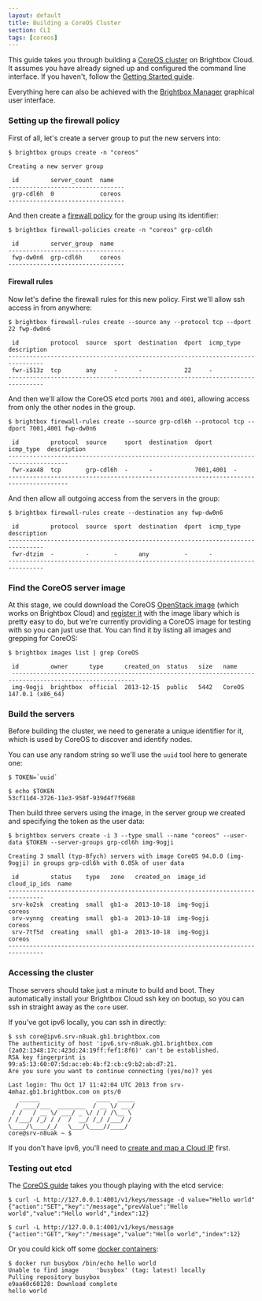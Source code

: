 ```yaml
---
layout: default
title: Building a CoreOS Cluster
section: CLI
tags: [coreos]
---
```


This guide takes you through building a [CoreOS cluster](http://coreos.com/) on Brightbox Cloud. It assumes you have already signed up and configured the command line interface. If you haven't, follow the
[Getting Started guide](/docs/guides/cli/getting-started/).

Everything here can also be achieved with the [Brightbox Manager](/docs/guides/manager/) graphical user interface.

### Setting up the firewall policy

First of all, let's create a server group to put the new servers into:

    $ brightbox groups create -n "coreos"
    
    Creating a new server group
    
     id         server_count  name  
    ---------------------------------
     grp-cdl6h  0             coreos
    ---------------------------------

And then create a [firewall policy](/docs/guides/cli/firewall/) for the group using its identifier:

    $ brightbox firewall-policies create -n "coreos" grp-cdl6h
    
     id         server_group  name  
    ---------------------------------
     fwp-dw0n6  grp-cdl6h     coreos
    ---------------------------------

#### Firewall rules

Now let's define the firewall rules for this new policy. First we'll allow ssh access in from anywhere:

    $ brightbox firewall-rules create --source any --protocol tcp --dport 22 fwp-dw0n6
    
     id         protocol  source  sport  destination  dport  icmp_type  description
    --------------------------------------------------------------------------------
     fwr-i513z  tcp       any     -      -            22     -                     
    -------------------------------------------------------------------------------- 

And then we'll allow the CoreOS etcd ports `7001` and `4001`, allowing access from only the other nodes in the group.

    $ brightbox firewall-rules create --source grp-cdl6h --protocol tcp --dport 7001,4001 fwp-dw0n6
    
     id         protocol  source     sport  destination  dport      icmp_type  description
    ---------------------------------------------------------------------------------------
     fwr-xax48  tcp       grp-cdl6h  -      -            7001,4001  -                     
    --------------------------------------------------------------------------------------- 

And then allow all outgoing access from the servers in the group:

    $ brightbox firewall-rules create --destination any fwp-dw0n6
    
     id         protocol  source  sport  destination  dport  icmp_type  description
    --------------------------------------------------------------------------------
     fwr-dtzim  -         -       -      any          -      -                     
    -------------------------------------------------------------------------------- 

### Find the CoreOS server image

At this stage, we could download the CoreOS [OpenStack image](http://storage.core-os.net/coreos/amd64-generic/) (which works on Brightbox Cloud) and [register it](/docs/guides/cli/image-library/) with the image libary which is pretty easy to do, but we're currently providing a CoreOS image for testing with so you can just use that. You can find it by listing all images and grepping for CoreOS:

    $ brightbox images list | grep CoreOS
    
     id         owner      type      created_on  status   size   name
	 ---------------------------------------------------------------------------------------------------------
     img-9ogji  brightbox  official  2013-12-15  public   5442   CoreOS 147.0.1 (x86_64)

### Build the servers

Before building the cluster, we need to generate a unique identifier for it, which is used by CoreOS to discover and identify nodes.

You can use any random string so we'll use the `uuid` tool here to generate one:

    $ TOKEN=`uuid`
    
    $ echo $TOKEN
    53cf11d4-3726-11e3-958f-939d4f7f9688

Then build three servers using the image, in the server group we created and specifying the token as the user data:

    $ brightbox servers create -i 3 --type small --name "coreos" --user-data $TOKEN --server-groups grp-cdl6h img-9ogji

    Creating 3 small (typ-8fych) servers with image CoreOS 94.0.0 (img-9ogji) in groups grp-cdl6h with 0.05k of user data
    
     id         status    type   zone   created_on  image_id   cloud_ip_ids  name  
    --------------------------------------------------------------------------------
     srv-ko2sk  creating  small  gb1-a  2013-10-18  img-9ogji                coreos
     srv-vynng  creating  small  gb1-a  2013-10-18  img-9ogji                coreos
     srv-7tf5d  creating  small  gb1-a  2013-10-18  img-9ogji                coreos
    --------------------------------------------------------------------------------


### Accessing the cluster

Those servers should take just a minute to build and boot. They automatically install your Brightbox Cloud ssh key on bootup, so you can ssh in straight away as the `core` user.

If you've got ipv6 locally, you can ssh in directly:

    $ ssh core@ipv6.srv-n8uak.gb1.brightbox.com
    The authenticity of host 'ipv6.srv-n8uak.gb1.brightbox.com (2a02:1348:17c:423d:24:19ff:fef1:8f6)' can't be established.
    RSA key fingerprint is 99:a5:13:60:07:5d:ac:eb:4b:f2:cb:c9:b2:ab:d7:21.
    Are you sure you want to continue connecting (yes/no)? yes
    
    Last login: Thu Oct 17 11:42:04 UTC 2013 from srv-4mhaz.gb1.brightbox.com on pts/0
       ______                ____  _____
      / ____/___  ________  / __ \/ ___/
     / /   / __ \/ ___/ _ \/ / / /\__ \
    / /___/ /_/ / /  /  __/ /_/ /___/ /
    \____/\____/_/   \___/\____//____/
    core@srv-n8uak ~ $

If you don't have ipv6, you'll need to [create and map a Cloud IP](/docs/guides/cli/cloud-ips/) first.

### Testing out etcd

The [CoreOS guide](http://coreos.com/docs/guides/) takes you though playing with the etcd service:

    $ curl -L http://127.0.0.1:4001/v1/keys/message -d value="Hello world"
    {"action":"SET","key":"/message","prevValue":"Hello world","value":"Hello world","index":12}
    
    $ curl -L http://127.0.0.1:4001/v1/keys/message
    {"action":"GET","key":"/message","value":"Hello world","index":12}


Or you could kick off some [docker containers](http://coreos.com/docs/guides/#container-management-with-docker):

    $ docker run busybox /bin/echo hello world
	Unable to find image     'busybox' (tag: latest) locally
	Pulling repository busybox
	e9aa60c60128: Download complete
	hello world


